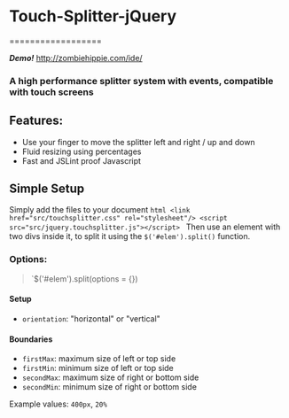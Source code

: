 # Touch-Splitter-jQuery
==================

***Demo!***
http://zombiehippie.com/ide/


### A high performance splitter system with events, compatible with touch screens

## Features:
* Use your finger to move the splitter left and right / up and down
* Fluid resizing using percentages
* Fast and JSLint proof Javascript

## Simple Setup

Simply add the files to your document
`html
	<link href="src/touchsplitter.css" rel="stylesheet"/>
	<script src="src/jquery.touchsplitter.js"></script>
`
Then use an element with two divs inside it, to split it using the `$('#elem').split()` function.

### Options:
> `$('#elem').split(options = {})
#### Setup
* `orientation`: "horizontal" or "vertical"

#### Boundaries
* `firstMax`: maximum size of left or top side
* `firstMin`: minimum size of left or top side
* `secondMax`: maximum size of right or bottom side
* `secondMin`: minimum size of right or bottom side

Example values: `400px`, `20%`